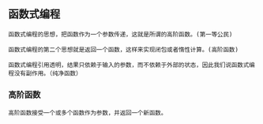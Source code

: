 ## 函数式编程

    函数式编程的思想，把函数作为一个参数传递，这就是所谓的高阶函数。(第一等公民)

    函数式编程的第二个思想就是返回一个函数，这样来实现闭包或者惰性计算。(高阶函数)

    函数式编程引用透明，结果只依赖于输入的参数，而不依赖于外部的状态，因此我们说函数式编程没有副作用。（纯净函数）

### 高阶函数

    高阶函数接受一个或多个函数作为参数，并返回一个新函数。

```js
   
```